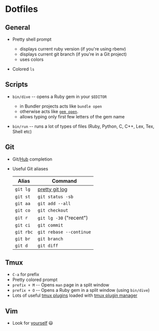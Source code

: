 # Dotfiles

## General

* Pretty shell prompt
  - displays current ruby version (if you're using rbenv)
  - displays current git branch (if you're in a Git project)
  - uses colors

* Colored `ls`

## Scripts

* `bin/dive` -- opens a Ruby gem in your `$EDITOR`
  - in Bundler projects acts like `bundle open`
  - otherwise acts like [`gem open`](https://github.com/tpope/gem-browse).
  - allows typing only first few letters of the gem name

* `bin/run` -- runs a lot of types of files (Ruby, Python, C, C++, Lex, Tex,
  Shell etc)

## Git

* Git/[Hub](https://github.com/github/hub) completion

* Useful Git aliases

  | Alias     | Command                                                                                  |
  | --------- | ---------------------------------------------------------------------------------------- |
  | `git lg`  | [pretty git log](https://www.destroyallsoftware.com/screencasts/catalog/pretty-git-logs) |
  | `git st`  | `git status -sb`                                                                         |
  | `git aa`  | `git add --all`                                                                          |
  | `git co`  | `git checkout`                                                                           |
  | `git r`   | `git lg -30` ("recent")                                                                  |
  | `git ci`  | `git commit`                                                                             |
  | `git rbc` | `git rebase --continue`                                                                  |
  | `git br`  | `git branch`                                                                             |
  | `git d`   | `git diff`                                                                               |

## Tmux

* `C-a` for prefix
* Pretty colored prompt
* `prefix + M` -- Opens `man` page in a split window
* `prefix + O` -- Opens a Ruby gem in a split window (using `bin/dive`)
* Lots of useful [tmux plugins](https://github.com/tmux-plugins) loaded with
  [tmux plugin manager](https://github.com/tmux-plugins/tpm)

## Vim

* Look for [yourself](/.vimrc) :smiley:
